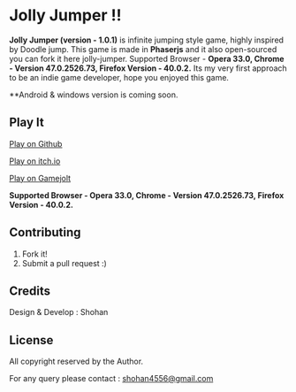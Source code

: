 # Jolly Jumper !!

**Jolly Jumper (version - 1.0.1)** is infinite jumping style game, highly inspired by Doodle jump.
This game is made in **Phaserjs** and it also open-sourced you can fork it here jolly-jumper. 
Supported Browser - **Opera 33.0, Chrome - Version 47.0.2526.73, Firefox Version - 40.0.2.**
Its my very first approach to be an indie game developer, hope you enjoyed this game.

**Android & windows version is coming soon.

## Play It

[Play on Github](http://shohan4556.github.io/jolly-jumper/)

[Play on itch.io](http://shohan4556.itch.io/jolly-jumper)

[Play on Gamejolt](http://gamejolt.com/games/jolly-jumper/112782#close)

**Supported Browser - Opera 33.0, Chrome - Version 47.0.2526.73, Firefox Version - 40.0.2.**

## Contributing

1. Fork it!
2. Submit a pull request :)

## Credits

Design & Develop : Shohan

## License

All copyright reserved by the Author.

For any query please contact : shohan4556@gmail.com
